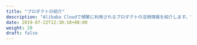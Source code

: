 ```yaml
---
title: "プロダクトの紹介"
description: "Alibaba Cloudで頻繁に利用されるプロダクトの活用情報を紹介します。"
date: 2019-07-22T12:30:18+08:00
weight: 20
draft: false
---
```

<!-- descriptionがコンテンツの前に表示されます -->

<!-- コンテンツを書くときはこの下に記載ください -->



<!-- 配下タイトル一覧がコンテンツの後に表示されます -->